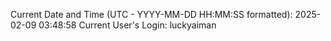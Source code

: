 Current Date and Time (UTC - YYYY-MM-DD HH:MM:SS formatted): 2025-02-09 03:48:58
Current User's Login: luckyaiman
